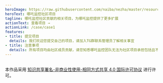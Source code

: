 ```yaml
---
heroImage: https://raw.githubusercontent.com/naiba/nezha/master/resource/static/brand.svg
heroText: 哪吒监控社区项目
tagline: 哪吒监控社区贡献的相关项目，为哪吒监控提供了更多扩展
actionText: 查看项目 →
actionLink: /case/case1
features:
- title: 提交项目
  details: 我们欢迎您提交自己的项目，请加入TG群联系管理员了解相关事宜
- title: 注意事项
  details: 所有项目均由社区成员贡献，请您知悉哪吒监控团队无法为社区项目承担包括且不限于：保修、可用性、安全性等责任
---  
```

<br />本作品采用 <a rel="license" href="http://creativecommons.org/licenses/by-nc-sa/4.0/">知识共享署名-非商业性使用-相同方式共享 4.0 国际许可协议</a> 进行许可。
